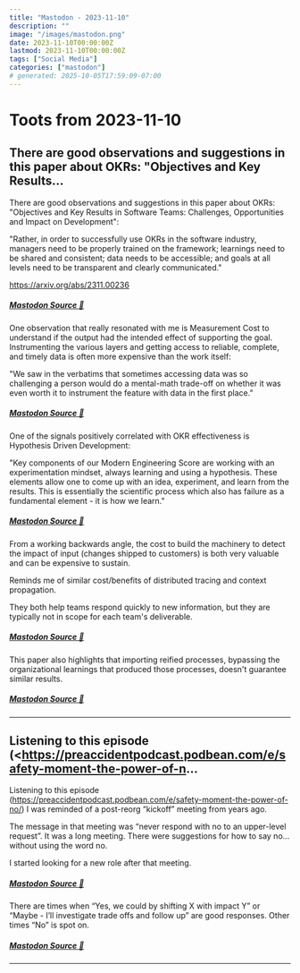 ```yaml
---
title: "Mastodon - 2023-11-10"
description: ""
image: "/images/mastodon.png"
date: 2023-11-10T00:00:00Z
lastmod: 2023-11-10T00:00:00Z
tags: ["Social Media"]
categories: ["mastodon"]
# generated: 2025-10-05T17:59:09-07:00
---
```


# Toots from 2023-11-10

## There are good observations and suggestions in this paper about OKRs: "Objectives and Key Results...

There are good observations and suggestions in this paper about OKRs: "Objectives and Key Results in Software Teams: Challenges, Opportunities and Impact on Development":

"Rather, in order to successfully use OKRs in the software industry, managers need to be properly trained on the framework; learnings need to be shared and consistent; data needs to be accessible; and goals at all levels need to be transparent and clearly communicated."

<https://arxiv.org/abs/2311.00236>

##### [Mastodon Source 🐘](https://hachyderm.io/@mweagle/111387606743533726)

One observation that really resonated with me is Measurement Cost to understand if the output had the intended effect of supporting the goal. Instrumenting the various layers and getting access to reliable, complete, and timely data is often more expensive than the work itself:

"We saw in the verbatims that sometimes accessing data was so challenging a person would do a mental-math trade-off on whether it was even worth it to instrument the feature with data in the first place."

##### [Mastodon Source 🐘](https://hachyderm.io/@mweagle/111387622278046535)

One of the signals positively correlated with OKR effectiveness is Hypothesis Driven Development:

"Key components of our Modern Engineering Score are working with an experimentation mindset, always learning and using a hypothesis. These elements allow one to come up with an idea, experiment, and learn from the results. This is essentially the scientific process which also has failure as a fundamental element - it is how we learn."

##### [Mastodon Source 🐘](https://hachyderm.io/@mweagle/111387629696238844)

From a working backwards angle, the cost to build the machinery to detect the impact of input (changes shipped to customers) is both very valuable and can be expensive to sustain.

Reminds me of similar cost/benefits of distributed tracing and context propagation.

They both help teams respond quickly to new information, but they are typically not in scope for each team's deliverable.

##### [Mastodon Source 🐘](https://hachyderm.io/@mweagle/111387652690724667)

This paper also highlights that importing reified processes, bypassing the organizational learnings that produced those processes, doesn't guarantee similar results.

##### [Mastodon Source 🐘](https://hachyderm.io/@mweagle/111387661361982719)

---

## Listening to this episode (<https://preaccidentpodcast.podbean.com/e/safety-moment-the-power-of-n...

Listening to this episode (<https://preaccidentpodcast.podbean.com/e/safety-moment-the-power-of-no/>) I was reminded of a post-reorg “kickoff” meeting from years ago.

The message in that meeting was “never respond with no to an upper-level request”. It was a long meeting. There were suggestions for how to say no…without using the word no.

I started looking for a new role after that meeting.

##### [Mastodon Source 🐘](https://hachyderm.io/@mweagle/111384791378933252)

There are times when “Yes, we could by shifting X with impact Y” or “Maybe - I’ll investigate trade offs and follow up” are good responses. Other times “No” is spot on.

##### [Mastodon Source 🐘](https://hachyderm.io/@mweagle/111384899470925219)

---

